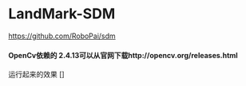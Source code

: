 # LandMark-SDM
https://github.com/RoboPai/sdm

#### OpenCv依赖的 2.4.13可以从官网下载http://opencv.org/releases.html

运行起来的效果
[]
